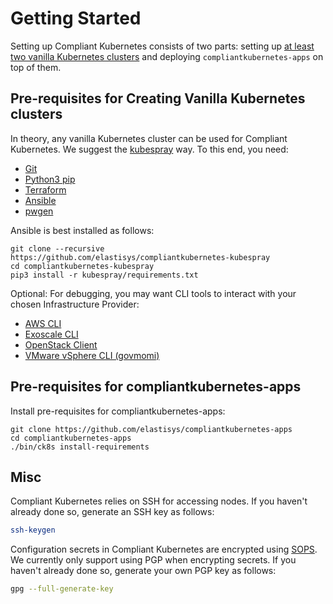 # Getting Started

Setting up Compliant Kubernetes consists of two parts: setting up [at least two vanilla Kubernetes clusters](../architecture.md#level-2-clusters) and deploying `compliantkubernetes-apps` on top of them.

## Pre-requisites for Creating Vanilla Kubernetes clusters

In theory, any vanilla Kubernetes cluster can be used for Compliant Kubernetes. We suggest the [kubespray](https://github.com/kubernetes-sigs/kubespray) way. To this end, you need:

- [Git](https://git-scm.com/book/en/v2/Getting-Started-Installing-Git)
- [Python3 pip](https://packaging.python.org/en/latest/guides/installing-using-linux-tools/)
- [Terraform](https://developer.hashicorp.com/terraform/downloads)
- [Ansible](https://www.ansible.com/)
- [pwgen](https://manpages.ubuntu.com/manpages/trusty/man1/pwgen.1.html)

Ansible is best installed as follows:

```shell
git clone --recursive https://github.com/elastisys/compliantkubernetes-kubespray
cd compliantkubernetes-kubespray
pip3 install -r kubespray/requirements.txt
```

Optional: For debugging, you may want CLI tools to interact with your chosen Infrastructure Provider:

- [AWS CLI](https://github.com/aws/aws-cli)
- [Exoscale CLI](https://github.com/exoscale/cli)
- [OpenStack Client](https://pypi.org/project/python-openstackclient/)
- [VMware vSphere CLI (govmomi)](https://github.com/vmware/govmomi)

## Pre-requisites for compliantkubernetes-apps

Install pre-requisites for compliantkubernetes-apps:

```shell
git clone https://github.com/elastisys/compliantkubernetes-apps
cd compliantkubernetes-apps
./bin/ck8s install-requirements
```

## Misc

Compliant Kubernetes relies on SSH for accessing nodes. If you haven't already done so, generate an SSH key as follows:

```bash
ssh-keygen
```

Configuration secrets in Compliant Kubernetes are encrypted using [SOPS](https://github.com/getsops/sops).
We currently only support using PGP when encrypting secrets.
If you haven't already done so, generate your own PGP key as follows:

```bash
gpg --full-generate-key
```
